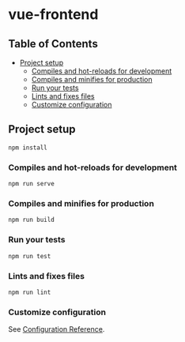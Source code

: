 # vue-frontend

## Table of Contents

- [Project setup](project-setup)
  - [Compiles and hot-reloads for development](compiles-and-hot-reloads-for-development)
  - [Compiles and minifies for production](compiles-and-minifies-for-production)
  - [Run your tests](run-your-tests)
  - [Lints and fixes files](lints-and-fixes-files)
  - [Customize configuration](customize-configuration)

## Project setup

```
npm install
```

### Compiles and hot-reloads for development

```
npm run serve
```

### Compiles and minifies for production

```
npm run build
```

### Run your tests

```
npm run test
```

### Lints and fixes files

```
npm run lint
```

### Customize configuration

See [Configuration Reference](https://cli.vuejs.org/config/).
